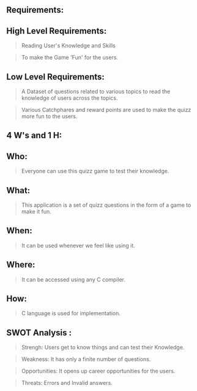 
## Requirements:

## High Level Requirements:

> Reading User's Knowledge and Skills

> To make the Game 'Fun' for the users.

## Low Level Requirements:

> A Dataset of questions related to various topics to read the knowledge of users across the topics.

> Various Catchphares and reward points are used to make the quizz more fun to the users. 







## 4 W's and 1 H:

## Who:

> Everyone can use this quizz game to test their knowledge.

## What:

> This application is a set of quizz questions in the form of a game to make it fun.

## When:

> It can be used whenever we feel like using it.

## Where:

> It can be accessed using any C compiler.

## How:

> C language is used for implementation.



## SWOT Analysis :

> Strengh: Users get to know things and can test their Knowledge.

> Weakness: It has only a finite number of questions.

> Opportunities: It opens up career opportunities for the users.

> Threats: Errors and Invalid answers.



